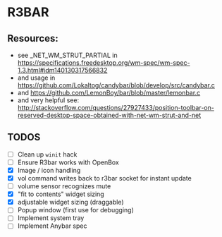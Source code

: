 # R3BAR
## Resources:
  - see _NET_WM_STRUT_PARTIAL in https://specifications.freedesktop.org/wm-spec/wm-spec-1.3.html#idm140130317566832
  - and usage in https://github.com/Lokaltog/candybar/blob/develop/src/candybar.c
  - and https://github.com/LemonBoy/bar/blob/master/lemonbar.c
  - and very helpful see: http://stackoverflow.com/questions/27927433/position-toolbar-on-reserved-desktop-space-obtained-with-net-wm-strut-and-net
## TODOS
- [ ] Clean up `winit` hack
- [ ] Ensure R3bar works with OpenBox
- [x] Image / icon handling
- [x] vol command writes back to r3bar socket for instant update
- [ ] volume sensor recognizes mute
- [x] "fit to contents" widget sizing
- [x] adjustable widget sizing (draggable)
- [ ] Popup window (first use for debugging)
- [ ] Implement system tray
- [ ] Implement Anybar spec
